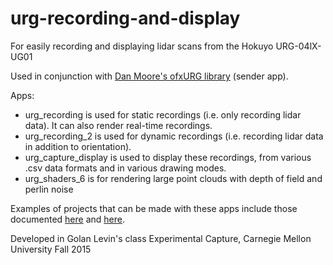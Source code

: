 # urg-recording-and-display
For easily recording and displaying lidar scans from the Hokuyo URG-04lX-UG01

Used in conjunction with [Dan Moore's ofxURG library](https://github.com/danthemellowman/ofxUrg) (sender app).

Apps:
- urg_recording is used for static recordings (i.e. only recording lidar data). It can also render real-time recordings.
- urg_recording_2 is used for dynamic recordings (i.e. recording lidar data in addition to orientation).
- urg_capture_display is used to display these recordings, from various .csv data formats and in various drawing modes.
- urg_shaders_6 is for rendering large point clouds with depth of field and perlin noise

Examples of projects that can be made with these apps include those documented [here](https://github.com/golanlevin/ExperimentalCapture/blob/master/students/benjamin/Project%203/Project%203.md) and [here](https://github.com/golanlevin/ExperimentalCapture/blob/master/students/benjamin/Final%20Project/Final%20Project.md).

Developed in Golan Levin's class Experimental Capture, Carnegie Mellon University Fall 2015
